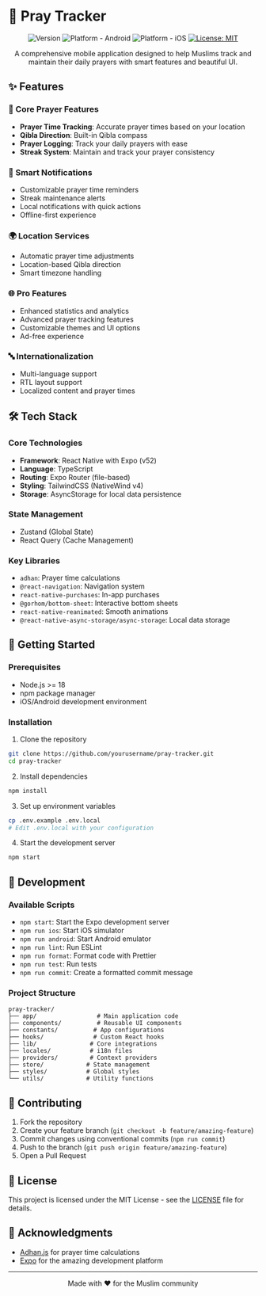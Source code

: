 # 🕌 Pray Tracker

<div align="center">

![Version](https://img.shields.io/badge/version-1.1.0--alpha.1-blue)
![Platform - Android](https://img.shields.io/badge/platform-Android-green)
![Platform - iOS](https://img.shields.io/badge/platform-iOS-black)
[![License: MIT](https://img.shields.io/badge/License-MIT-yellow.svg)](https://opensource.org/licenses/MIT)

A comprehensive mobile application designed to help Muslims track and maintain their daily prayers with smart features and beautiful UI.

</div>

## ✨ Features

### 🕌 Core Prayer Features

- **Prayer Time Tracking**: Accurate prayer times based on your location
- **Qibla Direction**: Built-in Qibla compass
- **Prayer Logging**: Track your daily prayers with ease
- **Streak System**: Maintain and track your prayer consistency

### 📱 Smart Notifications

- Customizable prayer time reminders
- Streak maintenance alerts
- Local notifications with quick actions
- Offline-first experience

### 🌍 Location Services

- Automatic prayer time adjustments
- Location-based Qibla direction
- Smart timezone handling

### 🌐 Pro Features

- Enhanced statistics and analytics
- Advanced prayer tracking features
- Customizable themes and UI options
- Ad-free experience

### 🔤 Internationalization

- Multi-language support
- RTL layout support
- Localized content and prayer times

## 🛠 Tech Stack

### Core Technologies

- **Framework**: React Native with Expo (v52)
- **Language**: TypeScript
- **Routing**: Expo Router (file-based)
- **Styling**: TailwindCSS (NativeWind v4)
- **Storage**: AsyncStorage for local data persistence

### State Management

- Zustand (Global State)
- React Query (Cache Management)

### Key Libraries

- `adhan`: Prayer time calculations
- `@react-navigation`: Navigation system
- `react-native-purchases`: In-app purchases
- `@gorhom/bottom-sheet`: Interactive bottom sheets
- `react-native-reanimated`: Smooth animations
- `@react-native-async-storage/async-storage`: Local data storage

## 🚀 Getting Started

### Prerequisites

- Node.js >= 18
- npm package manager
- iOS/Android development environment

### Installation

1. Clone the repository

```bash
git clone https://github.com/yourusername/pray-tracker.git
cd pray-tracker
```

2. Install dependencies

```bash
npm install
```

3. Set up environment variables

```bash
cp .env.example .env.local
# Edit .env.local with your configuration
```

4. Start the development server

```bash
npm start
```

## 📱 Development

### Available Scripts

- `npm start`: Start the Expo development server
- `npm run ios`: Start iOS simulator
- `npm run android`: Start Android emulator
- `npm run lint`: Run ESLint
- `npm run format`: Format code with Prettier
- `npm run test`: Run tests
- `npm run commit`: Create a formatted commit message

### Project Structure

```
pray-tracker/
├── app/                 # Main application code
├── components/          # Reusable UI components
├── constants/          # App configurations
├── hooks/              # Custom React hooks
├── lib/               # Core integrations
├── locales/           # i18n files
├── providers/         # Context providers
├── store/            # State management
├── styles/           # Global styles
└── utils/            # Utility functions
```

## 🤝 Contributing

1. Fork the repository
2. Create your feature branch (`git checkout -b feature/amazing-feature`)
3. Commit changes using conventional commits (`npm run commit`)
4. Push to the branch (`git push origin feature/amazing-feature`)
5. Open a Pull Request

## 📝 License

This project is licensed under the MIT License - see the [LICENSE](LICENSE) file for details.

## 🙏 Acknowledgments

- [Adhan.js](https://github.com/batoulapps/adhan-js) for prayer time calculations
- [Expo](https://expo.dev) for the amazing development platform

---

<div align="center">
Made with ❤️ for the Muslim community
</div>
